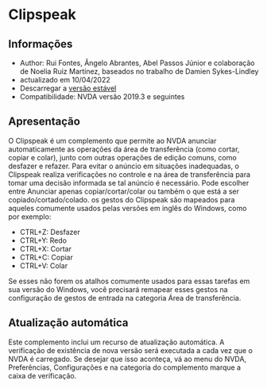# Clipspeak

## Informações
* Author: Rui Fontes, Ângelo Abrantes, Abel Passos Júnior e colaboração de Noelia Ruiz Martínez, baseados no trabalho de Damien Sykes-Lindley	
* actualizado em 10/04/2022
* Descarregar a [versão estável][1]
* Compatibilidade: NVDA versão 2019.3 e seguintes


## Apresentação
O Clipspeak é um complemento que permite ao NVDA anunciar automaticamente as operações da área de transferência (como cortar, copiar e colar), junto com outras operações de edição comuns, como desfazer e refazer.
Para evitar o anúncio em situações inadequadas, o Clipspeak realiza verificações no controle e na área de transferência para tomar uma decisão informada se tal anúncio é necessário.
Pode escolher entre Anunciar apenas copiar/cortar/colar ou também o que está a ser copiado/cortado/colado.
 os gestos do Clipspeak são mapeados para aqueles comumente usados  pelas versões em inglês do Windows, como por exemplo:
* CTRL+Z: Desfazer
* CTRL+Y: Redo
* CTRL+X: Cortar
* CTRL+C: Copiar
* CTRL+V: Colar

Se esses não forem os atalhos comumente usados  para essas tarefas em sua versão do Windows, você precisará remapear esses gestos na configuração de gestos de entrada na categoria Área de transferência.


## Atualização automática
Este complemento inclui um recurso de atualização automática.
A verificação de existência de nova versão será executada a cada vez que o NVDA é carregado.
Se desejar que isso aconteça, vá ao menu do NVDA, Preferências, Configurações e na categoria do complemento marque a caixa de verificação.

[1]: https://github.com/ruifontes/clipspeak/releases/download/2022.04/clipspeak-2022.04.nvda-addon

